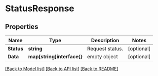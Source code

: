 # StatusResponse

## Properties

Name | Type | Description | Notes
------------ | ------------- | ------------- | -------------
**Status** | **string** | Request status. | [optional] 
**Data** | **map[string]interface{}** | empty object | [optional] 

[[Back to Model list]](../README.md#documentation-for-models) [[Back to API list]](../README.md#documentation-for-api-endpoints) [[Back to README]](../README.md)


